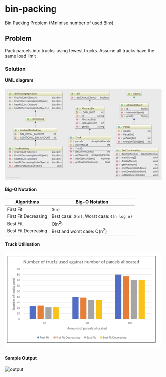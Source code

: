 # bin-packing
Bin Packing Problem (Minimise number of used Bins)


## Problem
Pack parcels into trucks, using fewest trucks. Assume all trucks have the same load limit

### Solution
#### UML diagram
![uml diagram](docs/class-diagram.png)

#### Big-O Notation

| Algorithms  | Big-O Notation |
| ------------- | ------------- |
| First Fit  | ```O(n)``` |
| First Fit Decreasing | Best case: ```O(n)```, Worst case: ```O(n log n)```|
| Best Fit | O(<text>n</text><sup>2</sup>) |
| Best Fit Decreasing | Best and worst case: O(<text>n</text><sup>2</sup>) |

#### Truck Utilisation
![utilisation](docs/utilisation.png)

#### Sample Output
![output](docs/output.gif)